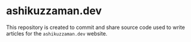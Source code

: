 # ashikuzzaman.dev
This repository is created to commit and share source code used to write articles for the `ashikuzzaman.dev` website.
